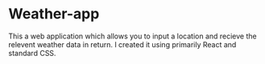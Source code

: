 # Weather-app
This a web application which allows you to input a location and recieve the relevent weather data in return. I created it using primarily React and standard CSS.
